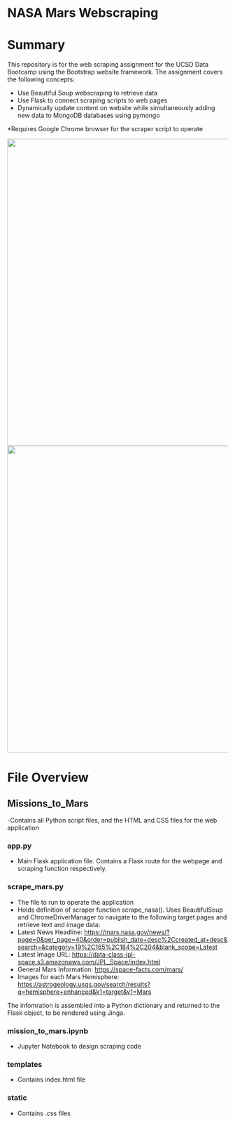 # NASA Mars Webscraping

# Summary
This repository is for the web scraping assignment for the UCSD Data Bootcamp using the Bootstrap website framework. The assignment covers the following concepts:
- Use Beautiful Soup webscraping to retrieve data
- Use Flask to connect scraping scripts to web pages
- Dynamically update content on website while simultaneously adding new data to MongoDB databases using pymongo

*Requires Google Chrome browser for the scraper script to operate


<img src="web-scraping-challenge/other_resources/img_1.png" width="700"/>

<img src="web-scraping-challenge/other_resources/img_2.png" width="700"/>


# File Overview

## Missions_to_Mars
-Contains all Python script files, and the HTML and CSS files for the web application

### app.py
- Main Flask application file. Contains a Flask route for the webpage and scraping function respectively.

### scrape_mars.py
- The file to run to operate the application
- Holds definition of scraper function scrape_nasa(). Uses BeautifulSoup and ChromeDriverManager to navigate to the following target pages and retrieve text and image data: 
- Latest News Headline: https://mars.nasa.gov/news/?page=0&per_page=40&order=publish_date+desc%2Ccreated_at+desc&search=&category=19%2C165%2C184%2C204&blank_scope=Latest
- Latest Image URL: https://data-class-jpl-space.s3.amazonaws.com/JPL_Space/index.html
- General Mars Information: https://space-facts.com/mars/
- Images for each Mars Hemisphere: https://astrogeology.usgs.gov/search/results?q=hemisphere+enhanced&k1=target&v1=Mars
 
 The infomration is assembled into a Python dictionary and returned to the Flask object, to be rendered using Jinga.
 
### mission_to_mars.ipynb
- Jupyter Notebook to design scraping code

### templates
- Contains index.html file

### static
- Contains .css files
